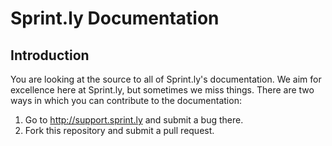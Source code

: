 # Sprint.ly Documentation

## Introduction

You are looking at the source to all of Sprint.ly's documentation. We aim for excellence here at Sprint.ly, but sometimes we miss things. There are two ways in which you can contribute to the documentation:

1. Go to http://support.sprint.ly and submit a bug there.
2. Fork this repository and submit a pull request.
